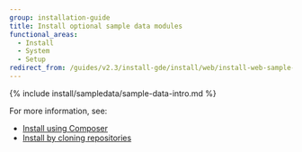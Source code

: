 ```yaml
---
group: installation-guide
title: Install optional sample data modules
functional_areas:
  - Install
  - System
  - Setup
redirect_from: /guides/v2.3/install-gde/install/web/install-web-sample-data.html
---
```


{% include install/sampledata/sample-data-intro.md %}

For more information, see:

* [Install using Composer]({{page.baseurl}}/install/web-setup-wizard/composer-sample-data.html)
* [Install by cloning repositories]({{page.baseurl}}/install/web-setup-wizard/git-sample-data.html)

